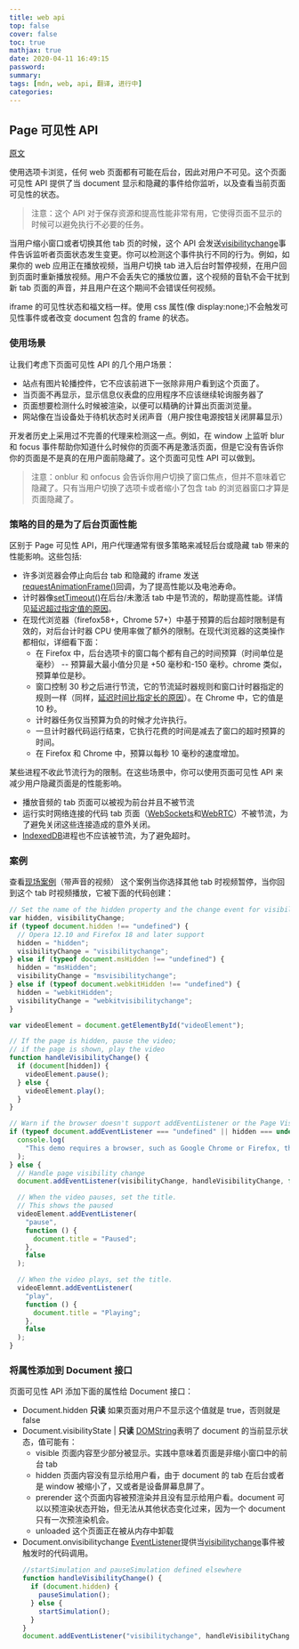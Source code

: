 ```yaml
---
title: web api
top: false
cover: false
toc: true
mathjax: true
date: 2020-04-11 16:49:15
password:
summary:
tags: [mdn, web, api, 翻译, 进行中]
categories:
---
```


## Page 可见性 API

[原文](https://developer.mozilla.org/en-US/docs/Web/API/Page_Visibility_API)

使用选项卡浏览，任何 web 页面都有可能在后台，因此对用户不可见。这个页面可见性 API 提供了当 document 显示和隐藏的事件给你监听，以及查看当前页面可见性的状态。

> 注意：这个 API 对于保存资源和提高性能非常有用，它使得页面不显示的时候可以避免执行不必要的任务。

当用户缩小窗口或者切换其他 tab 页的时候，这个 API 会发送[visibilitychange](https://developer.mozilla.org/en-US/docs/Web/Events/visibilitychange)事件告诉监听者页面状态发生变更。你可以检测这个事件执行不同的行为。例如，如果你的 web 应用正在播放视频，当用户切换 tab 进入后台时暂停视频，在用户回到页面时重新播放视频。用户不会丢失它的播放位置，这个视频的音轨不会干扰到新 tab 页面的声音，并且用户在这个期间不会错误任何视频。

iframe 的可见性状态和福文档一样。使用 css 属性(像 display:none;)不会触发可见性事件或者改变 document 包含的 frame 的状态。

### 使用场景

让我们考虑下页面可见性 API 的几个用户场景：

- 站点有图片轮播控件，它不应该前进下一张除非用户看到这个页面了。
- 当页面不再显示，显示信息仪表盘的应用程序不应该继续轮询服务器了
- 页面想要检测什么时候被渲染，以便可以精确的计算出页面浏览量。
- 网站像在当设备处于待机状态时关闭声音（用户按住电源按钮关闭屏幕显示）

开发者历史上采用过不完善的代理来检测这一点。例如，在 window 上监听 blur 和 focus 事件帮助你知道什么时候你的页面不再是激活页面，但是它没有告诉你你的页面是不是真的在用户面前隐藏了。这个页面可见性 API 可以做到。

> 注意：onblur 和 onfocus 会告诉你用户切换了窗口焦点，但并不意味着它隐藏了。只有当用户切换了选项卡或者缩小了包含 tab 的浏览器窗口才算是页面隐藏了。

### 策略的目的是为了后台页面性能

区别于 Page 可见性 API，用户代理通常有很多策略来减轻后台或隐藏 tab 带来的性能影响。这些包括:

- 许多浏览器会停止向后台 tab 和隐藏的 iframe 发送[requestAnimationFrame()](https://developer.mozilla.org/en-US/docs/Web/API/Window/requestAnimationFrame)回调，为了提高性能以及电池寿命。
- 计时器像[setTimeout()](https://developer.mozilla.org/en-US/docs/Web/API/WindowOrWorkerGlobalScope/setTimeout)在后台/未激活 tab 中是节流的，帮助提高性能。详情见[延迟超过指定值的原因](https://developer.mozilla.org/en-US/docs/Web/API/WindowOrWorkerGlobalScope/setTimeout#Reasons_for_delays_longer_than_specified)。
- 在现代浏览器（firefox58+，Chrome 57+）中基于预算的后台超时限制是有效的，对后台计时器 CPU 使用率做了额外的限制。在现代浏览器的这类操作都相似，详细看下面：
  - 在 Firefox 中，后台选项卡的窗口每个都有自己的时间预算（时间单位是毫秒） -- 预算最大最小值分贝是 +50 毫秒和-150 毫秒。chrome 类似，预算单位是秒。
  - 窗口控制 30 秒之后进行节流，它的节流延时器规则和窗口计时器指定的规则一样（同样，[延迟时间比指定长的原因](https://developer.mozilla.org/en-US/docs/Web/API/WindowOrWorkerGlobalScope/setTimeout#Reasons_for_delays_longer_than_specified)）。在 Chrome 中，它的值是 10 秒。
  - 计时器任务仅当预算为负的时候才允许执行。
  - 一旦计时器代码运行结束，它执行花费的时间是减去了窗口的超时预算的时间。
  - 在 Firefox 和 Chrome 中，预算以每秒 10 毫秒的速度增加。

某些进程不收此节流行为的限制。在这些场景中，你可以使用页面可见性 API 来减少用户隐藏页面是的性能影响。

- 播放音频的 tab 页面可以被视为前台并且不被节流
- 运行实时网络连接的代码 tab 页面（[WebSockets](https://developer.mozilla.org/en-US/docs/Web/API/WebSockets_API)和[WebRTC](https://developer.mozilla.org/en-US/docs/Web/API/WebRTC_API)）不被节流，为了避免关闭这些连接造成的意外关闭。
- [IndexedDB](https://developer.mozilla.org/en-US/docs/Web/API/IndexedDB_API)进程也不应该被节流，为了避免超时。

### 案例

查看[现场案例](http://daniemon.com/tech/webapps/page-visibility/)（带声音的视频）
这个案例当你选择其他 tab 时视频暂停，当你回到这个 tab 时视频播放，它被下面的代码创建：

```js
// Set the name of the hidden property and the change event for visibility
var hidden, visibilityChange;
if (typeof document.hidden !== "undefined") {
  // Opera 12.10 and Firefox 18 and later support
  hidden = "hidden";
  visibilityChange = "visibilitychange";
} else if (typeof document.msHidden !== "undefined") {
  hidden = "msHidden";
  visibilityChange = "msvisibilitychange";
} else if (typeof document.webkitHidden !== "undefined") {
  hidden = "webkitHidden";
  visibilityChange = "webkitvisibilitychange";
}

var videoElement = document.getElementById("videoElement");

// If the page is hidden, pause the video;
// if the page is shown, play the video
function handleVisibilityChange() {
  if (document[hidden]) {
    videoElement.pause();
  } else {
    videoElement.play();
  }
}

// Warn if the browser doesn't support addEventListener or the Page Visibility API
if (typeof document.addEventListener === "undefined" || hidden === undefined) {
  console.log(
    "This demo requires a browser, such as Google Chrome or Firefox, that supports the Page Visibility API."
  );
} else {
  // Handle page visibility change
  document.addEventListener(visibilityChange, handleVisibilityChange, false);

  // When the video pauses, set the title.
  // This shows the paused
  videoElement.addEventListener(
    "pause",
    function () {
      document.title = "Paused";
    },
    false
  );

  // When the video plays, set the title.
  videoElemnt.addEventListener(
    "play",
    function () {
      document.title = "Playing";
    },
    false
  );
}
```

### 将属性添加到 Document 接口

页面可见性 API 添加下面的属性给 Document 接口：

- Document.hidden **只读**
  如果页面对用户不显示这个值就是 true，否则就是 false
- Document.visibilityState | **只读**
  [DOMString](https://developer.mozilla.org/en-US/docs/Web/API/DOMString)表明了 document 的当前显示状态，值可能有：
  - visible
    页面内容至少部分被显示。实践中意味着页面是非缩小窗口中的前台 tab
  - hidden
    页面内容没有显示给用户看，由于 document 的 tab 在后台或者是 window 被缩小了，又或者是设备屏幕息屏了。
  - prerender
    这个页面内容被预渲染并且没有显示给用户看。document 可以以预渲染状态开始，但无法从其他状态变化过来，因为一个 document 只有一次预渲染机会。
  - unloaded
    这个页面正在被从内存中卸载
- Document.onvisibilitychange
  [EventListener](https://developer.mozilla.org/en-US/docs/Web/API/EventListener)提供当[visibilitychange](https://developer.mozilla.org/en-US/docs/Web/Events/visibilitychange)事件被触发时的代码调用。
  ```js
  //startSimulation and pauseSimulation defined elsewhere
  function handleVisibilityChange() {
    if (document.hidden) {
      pauseSimulation();
    } else {
      startSimulation();
    }
  }
  document.addEventListener("visibilitychange", handleVisibilityChange, false);
  ```

```

```
